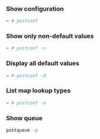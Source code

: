 ### Show configuration
```bash
~ # postconf
```

### Show only non-default values
```bash
~ # postconf -n
```

### Display all default values
```bash
~ # postconf -d
```

### List map lookup types
```bash
~ # postconf -m
```

### Show queue
```bash
postqueue -p
```

